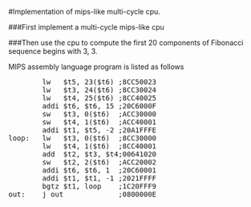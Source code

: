 #Implementation of mips-like multi-cycle cpu.

###First implement a multi-cycle mips-like cpu

###Then use the cpu to compute the first 20 components of Fibonacci sequence begins with 3, 3.

MIPS assembly language program is listed as follows

<pre>
		lw   $t5, 23($t6) ;8CC50023   
		lw   $t3, 24($t6) ;8CC30024   
		lw   $t4, 25($t6) ;8CC40025   
		addi $t6, $t6, 15 ;20C6000F   
		sw   $t3, 0($t6)  ;ACC30000   
		sw   $t4, 1($t6)  ;ACC40001   
		addi $t1, $t5, -2 ;20A1FFFE 
loop:  	lw   $t3, 0($t6)  ;8CC30000    
		lw   $t4, 1($t6)  ;8CC40001    
		add  $t2, $t3, $t4;00641020     
		sw   $t2, 2($t6)  ;ACC20002    
		addi $t6, $t6, 1  ;20C60001    
		addi $t1, $t1, -1 ;2021FFFF    
		bgtz $t1, loop	  ;1C20FFF9 
out:  	j out   		  ;0800000E  
</pre>